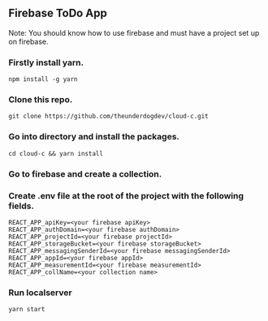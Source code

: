 ## Firebase ToDo App

Note: You should know how to use firebase and must have a project set up on firebase.

### Firstly install yarn.

```
npm install -g yarn
```

### Clone this repo.

```
git clone https://github.com/theunderdogdev/cloud-c.git
```

### Go into directory and install the packages.

```
cd cloud-c && yarn install
```

### Go to firebase and create a collection.

### Create .env file at the root of the project with the following fields.

```
REACT_APP_apiKey=<your firebase apiKey>
REACT_APP_authDomain=<your firebase authDomain>
REACT_APP_projectId=<your firebase projectId>
REACT_APP_storageBucket=<your firebase storageBucket>
REACT_APP_messagingSenderId=<your firebase messagingSenderId>
REACT_APP_appId=<your firebase appId>
REACT_APP_measurementId=<your firebase measurementId>
REACT_APP_collName=<your collection name>
```

### Run localserver

```
yarn start
```
